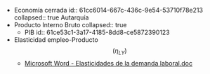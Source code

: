 - Economía cerrada 
  id:: 61cc6014-667c-436c-9e54-53710f78e213
  collapsed:: true
  Autarquía
- Producto Interno Bruto
  collapsed:: true
	- PIB
	  id:: 61ce53c1-3a17-4185-8dd8-ce5872390123
- Elasticidad empleo-Producto $$(\eta_{LY})$$
	- [Microsoft Word - Elasticidades de la demanda laboral.doc](https://www.bcu.gub.uy/Comunicaciones/Jornadas%20de%20Economa/iees03j3591009.pdf)